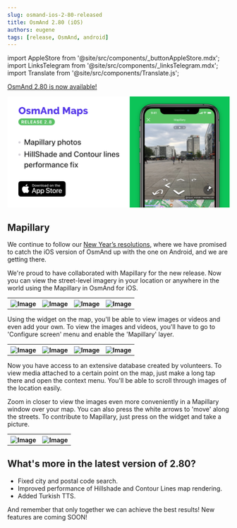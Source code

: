 ```yaml
---
slug: osmand-ios-2-80-released
title: OsmAnd 2.80 (iOS)
authors: eugene
tags: [release, OsmAnd, android]
---
```

import AppleStore from '@site/src/components/_buttonAppleStore.mdx';
import LinksTelegram from '@site/src/components/_linksTelegram.mdx';
import Translate from '@site/src/components/Translate.js';


<a href="https://itunes.apple.com/us/app/osmand-maps-travel-navigate/id934850257">OsmAnd 2.80 is now available!</a>

![OsmAnd iOS 2.80](./01.png)

<!--truncate-->

## Mapillary

We continue to follow our <a href="https://osmand.net/blog/2019-ny-resolutions">New Year’s resolutions</a>, where we have promised to catch the iOS version of OsmAnd up with the one on Android, and we are getting there.

We're proud to have collaborated with Mapillary for the new release. Now you can view the street-level imagery in your location or anywhere in the world using the Mapillary in OsmAnd for iOS.

<table>
  <tr>
    <th><img src={require('./1.jpg').default} alt="Image"/></th>
    <th><img src={require('./2.jpg').default} alt="Image"/></th>
    <th><img src={require('./3.jpg').default} alt="Image"/></th>
    <th><img src={require('./4.jpg').default} alt="Image"/></th>
    </tr>
</table> 

Using the widget on the map, you'll be able to view images or videos and even add your own. To view the images and videos, you'll have to go to 'Configure screen' menu and enable the 'Mapillary' layer.

<table>
  <tr>
    <th><img src={require('./7.jpg').default} alt="Image"/></th>
    <th><img src={require('./8.jpg').default} alt="Image"/></th>
    <th><img src={require('./9.jpg').default} alt="Image"/></th>
    <th><img src={require('./10.jpg').default} alt="Image"/></th>
    </tr>
</table> 

Now you have access to an extensive database created by volunteers. To view media attached to a certain point on the map, just make a long tap there and open the context menu. You'll be able to scroll through images of the location easily.

Zoom in closer to view the images even more conveniently in a Mapillary window over your map. You can also press the white arrows to 'move' along the streets. To contribute to Mapillary, just press on the widget and take a picture.

<table>
  <tr>
    <th><img src={require('./5.jpg').default} alt="Image"/></th>
    <th><img src={require('./6.jpg').default} alt="Image"/></th>
    </tr>
</table> 

## What's more in the latest version of 2.80?

* Fixed city and postal code search.
* Improved performance of Hillshade and Contour Lines map rendering.
* Added Turkish TTS.



And remember that only together we can achieve the best results!
New features are coming SOON!





<LinksTelegram/>
<AppleStore/>